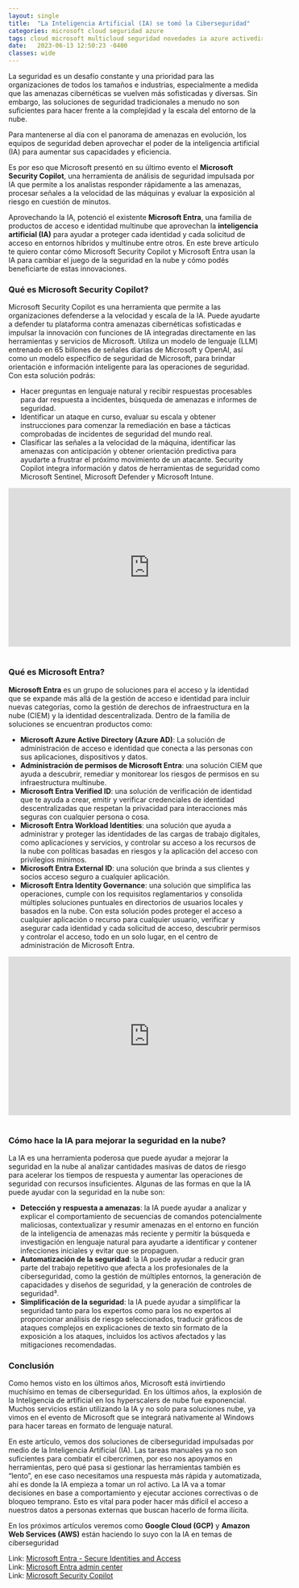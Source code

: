 ```yaml
---
layout: single
title:  "La Inteligencia Artificial (IA) se tomó la Ciberseguridad"
categories: microsoft cloud seguridad azure
tags: cloud microsoft multicloud seguridad novedades ia azure activedirectory hybridcloud
date:   2023-06-13 12:50:23 -0400
classes: wide
---
```

La seguridad es un desafío constante y una prioridad para las organizaciones de todos los tamaños e industrias, especialmente a medida que las amenazas cibernéticas se vuelven más sofisticadas y diversas. Sin embargo, las soluciones de seguridad tradicionales a menudo no son suficientes para hacer frente a la complejidad y la escala del entorno de la nube.

Para mantenerse al día con el panorama de amenazas en evolución, los equipos de seguridad deben aprovechar el poder de la inteligencia artificial (IA) para aumentar sus capacidades y eficiencia. 

Es por eso que Microsoft presentó en su último evento el **Microsoft Security Copilot**, una herramienta de análisis de seguridad impulsada por IA que permite a los analistas responder rápidamente a las amenazas, procesar señales a la velocidad de las máquinas y evaluar la exposición al riesgo en cuestión de minutos.

Aprovechando la IA, potenció el existente **Microsoft Entra**, una familia de productos de acceso e identidad multinube que aprovechan la **inteligencia artificial (IA)** para ayudar a proteger cada identidad y cada solicitud de acceso en entornos híbridos y multinube entre otros.
En este breve artículo te quiero contar cómo Microsoft Security Copilot y Microsoft Entra usan la IA para cambiar el juego de la seguridad en la nube y cómo podés beneficiarte de estas innovaciones.


### Qué es Microsoft Security Copilot?

Microsoft Security Copilot es una herramienta que permite a las organizaciones defenderse a la velocidad y escala de la IA. Puede ayudarte a defender tu plataforma contra amenazas cibernéticas sofisticadas e impulsar la innovación con funciones de IA integradas directamente en las herramientas y servicios de Microsoft. Utiliza un modelo de lenguaje (LLM) entrenado en 65 billones de señales diarias de Microsoft y OpenAI, así como un modelo específico de seguridad de Microsoft, para brindar orientación e información inteligente para las operaciones de seguridad. 
Con esta solución podrás:
- Hacer preguntas en lenguaje natural y recibir respuestas procesables para dar respuesta a incidentes, búsqueda de amenazas e informes de seguridad.
- Identificar un ataque en curso, evaluar su escala y obtener instrucciones para comenzar la remediación en base a tácticas comprobadas de incidentes de seguridad del mundo real.
- Clasificar las señales a la velocidad de la máquina, identificar las amenazas con anticipación y obtener orientación predictiva para ayudarte a frustrar el próximo movimiento de un atacante.
Security Copilot integra información y datos de herramientas de seguridad como Microsoft Sentinel, Microsoft Defender y Microsoft Intune.

<iframe width="560" height="315" src="https://www.youtube.com/embed/rOVa5UQ-34g" title="YouTube video player" frameborder="0" allow="accelerometer; autoplay; clipboard-write; encrypted-media; gyroscope; picture-in-picture; web-share" allowfullscreen></iframe>
&nbsp; 
 
### Qué es Microsoft Entra?

**Microsoft Entra** es un grupo de soluciones para el acceso y la identidad que se expande más allá de la gestión de acceso e identidad para incluir nuevas categorías, como la gestión de derechos de infraestructura en la nube (CIEM) y la identidad descentralizada. Dentro de la familia de soluciones se encuentran productos como:

- **Microsoft Azure Active Directory (Azure AD)**: La solución de administración de acceso e identidad que conecta a las personas con sus aplicaciones, dispositivos y datos.
- **Administración de permisos de Microsoft Entra**: una solución CIEM que ayuda a descubrir, remediar y monitorear los riesgos de permisos en su infraestructura multinube.
- **Microsoft Entra Verified ID**: una solución de verificación de identidad que te ayuda a crear, emitir y verificar credenciales de identidad descentralizadas que respetan la privacidad para interacciones más seguras con cualquier persona o cosa.
- **Microsoft Entra Workload Identities**: una solución que ayuda a administrar y proteger las identidades de las cargas de trabajo digitales, como aplicaciones y servicios, y controlar su acceso a los recursos de la nube con políticas basadas en riesgos y la aplicación del acceso con privilegios mínimos.
- **Microsoft Entra External ID**: una solución que brinda a sus clientes y socios acceso seguro a cualquier aplicación.
- **Microsoft Entra Identity Governance**: una solución que simplifica las operaciones, cumple con los requisitos reglamentarios y consolida múltiples soluciones puntuales en directorios de usuarios locales y basados en la nube.
Con esta solución podes proteger el acceso a cualquier aplicación o recurso para cualquier usuario, verificar y asegurar cada identidad y cada solicitud de acceso, descubrir permisos y controlar el acceso, todo en un solo lugar, en el centro de administración de Microsoft Entra.

<iframe width="560" height="315" src="https://www.youtube.com/embed/9qQiq3wTS2Y" title="YouTube video player" frameborder="0" allow="accelerometer; autoplay; clipboard-write; encrypted-media; gyroscope; picture-in-picture; web-share" allowfullscreen></iframe>
&nbsp; 

### Cómo hace la IA para mejorar la seguridad en la nube?

La IA es una herramienta poderosa que puede ayudar a mejorar la seguridad en la nube al analizar cantidades masivas de datos de riesgo para acelerar los tiempos de respuesta y aumentar las operaciones de seguridad con recursos insuficientes. Algunas de las formas en que la IA puede ayudar con la seguridad en la nube son:

- **Detección y respuesta a amenazas**: la IA puede ayudar a analizar y explicar el comportamiento de secuencias de comandos potencialmente maliciosas, contextualizar y resumir amenazas en el entorno en función de la inteligencia de amenazas más reciente y permitir la búsqueda e investigación en lenguaje natural para ayudarte a identificar y contener infecciones iniciales y evitar que se propaguen.
- **Automatización de la seguridad**: la IA puede ayudar a reducir gran parte del trabajo repetitivo que afecta a los profesionales de la ciberseguridad, como la gestión de múltiples entornos, la generación de capacidades y diseños de seguridad, y la generación de controles de seguridad³.
- **Simplificación de la seguridad**: la IA puede ayudar a simplificar la seguridad tanto para los expertos como para los no expertos al proporcionar análisis de riesgo seleccionados, traducir gráficos de ataques complejos en explicaciones de texto sin formato de la exposición a los ataques, incluidos los activos afectados y las mitigaciones recomendadas.

### Conclusión
Como hemos visto en los últimos años, Microsoft está invirtiendo muchísimo en temas de ciberseguridad. En los últimos años, la explosión de la Inteligencia de artificial en los hyperscalers de nube fue exponencial. Muchos servicios están utilizando la IA y no solo para soluciones nube, ya vimos en el evento de Microsoft que se integrará nativamente al Windows para hacer tareas en formato de lenguaje natural. 

En este artículo, vemos dos soluciones de ciberseguridad impulsadas por medio de la Inteligencia Artificial (IA). Las tareas manuales ya no son suficientes para combatir el cibercrimen, por eso nos apoyamos en herramientas, pero qué pasa si gestionar las herramientas también es “lento”, en ese caso necesitamos una respuesta más rápida y automatizada, ahí es donde la IA empieza a tomar un rol activo. La IA va a tomar decisiones en base a comportamiento y ejecutar acciones correctivas o de bloqueo temprano. Esto es vital para poder hacer más difícil el acceso a nuestros datos a personas externas que buscan hacerlo de forma ilícita.

En los próximos artículos veremos como **Google Cloud (GCP)** y **Amazon Web Services (AWS)** están haciendo lo suyo con la IA en temas de ciberseguridad

Link: [Microsoft Entra - Secure Identities and Access](https://www.microsoft.com/en-us/security/business/microsoft-entra)  
Link: [Microsoft Entra admin center](https://entra.microsoft.com/)  
Link: [Microsoft Security Copilot](https://www.microsoft.com/en-us/security/business/ai-machine-learning/microsoft-security-copilot)  
